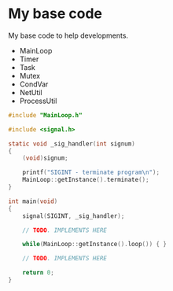 # My base code
  
My base code to help developments.
  - MainLoop
  - Timer
  - Task
  - Mutex
  - CondVar
  - NetUtil
  - ProcessUtil

```c
#include "MainLoop.h"

#include <signal.h>

static void _sig_handler(int signum)
{
    (void)signum;

    printf("SIGINT - terminate program\n");
    MainLoop::getInstance().terminate();
}

int main(void)
{
    signal(SIGINT, _sig_handler);

    // TODO. IMPLEMENTS HERE

    while(MainLoop::getInstance().loop()) { }

    // TODO. IMPLEMENTS HERE

    return 0;
}

```
